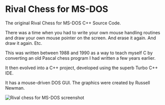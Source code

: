 Rival Chess for MS-DOS
======================

The original Rival Chess for MS-DOS C++ Source Code.  

There was a time when you had to write your own mouse handling routines and draw your own mouse pointer on the screen.  And erase it again.  And draw it again.  Etc.

This was written between 1988 and 1990 as a way to teach myself C by converting an old Pascal chess program I had written a few years earlier.

It then evolved into a C++ project, developed using the superb Turbo C++ IDE.

It has a mouse-driven DOS GUI.  The graphics were created by Russell Newman.

![Rival chess for MS-DOS screenshot](http://www.redhotpawn.com/img/rival/rivaldos.gif)
